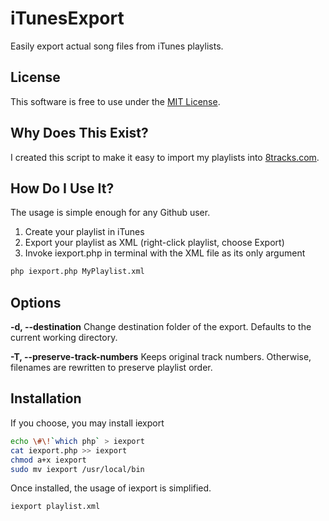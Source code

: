 # iTunesExport

Easily export actual song files from iTunes playlists.


## License
This software is free to use under the [MIT License](http://www.opensource.org/licenses/mit-license.html "MIT License").


## Why Does This Exist?
I created this script to make it easy to import my playlists into [8tracks.com](http://8tracks.com/ "The Greatest Internet Radio Ever"). 


## How Do I Use It?
The usage is simple enough for any Github user.

1. Create your playlist in iTunes
1. Export your playlist as XML (right-click playlist, choose Export)
1. Invoke iexport.php in terminal with the XML file as its only argument

```bash
php iexport.php MyPlaylist.xml
```


## Options

**-d, --destination**
	Change destination folder of the export. Defaults to the current working directory.

**-T, --preserve-track-numbers**
	Keeps original track numbers. Otherwise, filenames are rewritten to preserve playlist order.


## Installation
If you choose, you may install iexport

```bash
echo \#\!`which php` > iexport
cat iexport.php >> iexport
chmod a+x iexport
sudo mv iexport /usr/local/bin
```

Once installed, the usage of iexport is simplified.
```bash
iexport playlist.xml
```